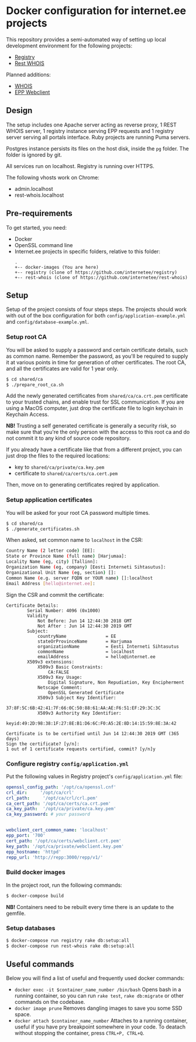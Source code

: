 # Docker configuration for internet.ee projects

This repository provides a semi-automated way of setting up local development
environment for the following projects:

  * [Registry](https://github.com/internetee/registry)
  * [Rest WHOIS](https://github.com/internetee/rest-whois)

Planned additions:

  *  [WHOIS](https://github.com/internetee/whois)
  *  [EPP Webclient](https://github.com/internetee/epp)

## Design

The setup includes one Apache server acting as reverse proxy, 1 REST WHOIS server, 1 registry instance serving EPP requests and 1 registry server serving all portals interface. Ruby projects are running Puma servers.

Postgres instance persists its files on the host disk, inside the `pg` folder. The folder is ignored by git.

All services run on localhost. Registry is running over HTTPS.

The following vhosts work on Chrome:
  * admin.localhost
  * rest-whois.localhost

## Pre-requirements

To get started, you need:

  * Docker
  * OpenSSL command line
  * Internet.ee projects in specific folders, relative to this folder:
    ```
    .
    +-- docker-images (You are here)
    +-- registry (clone of https://github.com/internetee/registry)
    +-- rest-whois (clone of https://github.com/internetee/rest-whois)
    ```


## Setup

Setup of the project consists of four steps steps. The projects should work with out of the box configuration for both `config/application-example.yml` and `config/database-example.yml`.

### Setup root CA

You will be asked to supply a password and certain certificate details, such as common name. Remember the password, as you'll be required to supply it at various points in time for generation of other certificates. The root CA, and all the certificates are valid for 1 year only.

  ```bash
  $ cd shared/ca
  $ ./prepare_root_ca.sh
  ```

Add the newly generated certificates from `shared/ca/ca.crt.pem` certificate to your trusted chains, and enable trust for SSL communication. If you are using a MacOS computer, just drop the certificate file to login keychain in Keychain Access.

__NB!__ Trusting a self generated certificate is generally a security risk, so make sure that you're the only person with the access to this root ca and do not commit it to any kind of source code repository.

If you already have a certificate like that from a different project, you can just drop the files to the required locations:

  * key to `shared/ca/private/ca.key.pem`
  * certificate to `shared/ca/certs/ca.cert.pem`

Then, move on to generating certificates reqired by application.

### Setup application certificates

You will be asked for your root CA password multiple times.

  ```bash
  $ cd shared/ca
  $ ./generate_certificates.sh
  ```

When asked, set common name to `localhost` in the CSR:

```bash
Country Name (2 letter code) [EE]:
State or Province Name (full name) [Harjumaa]:
Locality Name (eg, city) [Tallinn]:
Organization Name (eg, company) [Eesti Interneti Sihtasutus]:
Organizational Unit Name (eg, section) []:
Common Name (e.g. server FQDN or YOUR name) []:localhost
Email Address [hello@internet.ee]:
```

Sign the CSR and commit the certificate:

```
Certificate Details:
        Serial Number: 4096 (0x1000)
        Validity
            Not Before: Jun 14 12:44:30 2018 GMT
            Not After : Jun 14 12:44:30 2019 GMT
        Subject:
            countryName               = EE
            stateOrProvinceName       = Harjumaa
            organizationName          = Eesti Interneti Sihtasutus
            commonName                = localhost
            emailAddress              = hello@internet.ee
        X509v3 extensions:
            X509v3 Basic Constraints:
                CA:FALSE
            X509v3 Key Usage:
                Digital Signature, Non Repudiation, Key Encipherment
            Netscape Comment:
                OpenSSL Generated Certificate
            X509v3 Subject Key Identifier:
                37:8F:5C:6B:42:41:7F:66:0C:50:88:61:AA:AE:F6:51:EF:29:3C:3C
            X509v3 Authority Key Identifier:
                keyid:49:2D:98:38:1F:27:8E:B1:D6:6C:F0:A5:2E:8D:14:15:59:8E:3A:42

Certificate is to be certified until Jun 14 12:44:30 2019 GMT (365 days)
Sign the certificate? [y/n]:
1 out of 1 certificate requests certified, commit? [y/n]y
```

### Configure registry `config/application.yml`

Put the following values in Registry project's `config/application.yml` file:

```yaml
openssl_config_path: '/opt/ca/openssl.cnf'
crl_dir:     '/opt/ca/crl'
crl_path:     '/opt/ca/crl/crl.pem'
ca_cert_path: '/opt/ca/certs/ca.crt.pem'
ca_key_path:  '/opt/ca/private/ca.key.pem'
ca_key_password: # your password


webclient_cert_common_name: 'localhost'
epp_port: '700'
cert_path: '/opt/ca/certs/webclient.crt.pem'
key_path: '/opt/ca/private/webclient.key.pem'
epp_hostname: 'httpd'
repp_url: 'http://repp:3000/repp/v1/'
```

### Build docker images

In the project root, run the following commands:

```bash
$ docker-compose build
```

__NB!__ Containers need to be rebuilt every time there is an update to the gemfile.

### Setup databases

```bash
$ docker-compose run registry rake db:setup:all
$ docker-compose run rest-whois rake db:setup:all
```

## Useful commands

Below you will find a list of useful and frequently used docker commands:

  * `docker exec -it $container_name_number /bin/bash` Opens bash in a running container, so you can run `rake test`, `rake db:migrate` or other commands on the codebase.
  * `docker image prune` Removes dangling images to save you some SSD space.
  * `docker attach $container_name_number` Attaches to a running container, useful if you have pry breakpoint somewhere in your code. To deatach without stopping the container, press `CTRL+P, CTRL+Q`.
